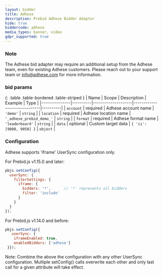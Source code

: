 ```yaml
---
layout: bidder
title: Adhese 
description: Prebid Adhese Bidder Adaptor
hide: true
biddercode: adhese
media_types: banner, video 
gdpr_supported: true
---
```


### Note
The Adhese bid adapter may require an additional setup from the Adhese team, even for existing Adhese customers. Please reach out to your support team or info@adhese.com for more information.
 
### bid params

{: .table .table-bordered .table-striped }
| Name          | Scope    | Description        | Example                      | Type     |
|---------------|----------|--------------------|------------------------------|----------|
| `account`     | required | Adhese account name   | `'demo'`                  | `string` |
| `location`    | required | Adhese location name  | `'_adhese_prebid_demo_'`  | `string` |
| `format`      | required | Adhese format name    | `'leaderboard'`           | `string` |
| `data`        | optional | Custom target data    | `{ 'ci': [9000, 9050] }`  | `object` |

### Configuration

Adhese supports 'iframe' UserSync configuration only. 

For Prebid.js v1.15.0 and later:

```javascript
pbjs.setConfig({
  userSync: {
    filterSettings: {
      iframe: {
        bidders: '*',      // '*' represents all bidders
        filter: 'include'
      }
    }
  }
});
```

For Prebid.js v1.14.0 and before:

```javascript
pbjs.setConfig({
   userSync: {
    iframeEnabled: true,
    enabledBidders: ['adhese']
 }});
```

Note: Combine the above the configuration with any other UserSync configuration. Multiple setConfig() calls overwrite each other and only last call for a given attribute will take effect.

<!-- workaround bug where code blocks at end of a file are incorrectly formatted-->
